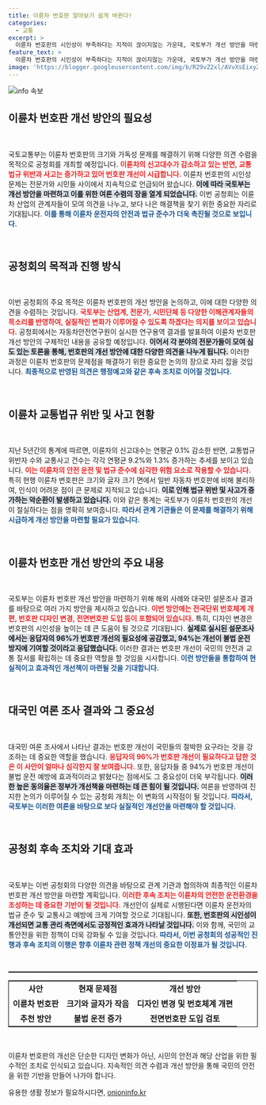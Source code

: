 ```yaml
---
title: 이륜차 번호판 알아보기 쉽게 바뀐다!
categories:
  - 교통
excerpt: >
  이륜차 번호판의 시인성이 부족하다는 지적이 끊이지않는 가운데, 국토부가 개선 방안을 마련하기 위한 공청회를 개최합니다. 96%의 국민이 필요성을 느끼는 이 변화, 당신의 의견이 반영될 수 있습니다!
feature_text: >
  이륜차 번호판의 시인성이 부족하다는 지적이 끊이지않는 가운데, 국토부가 개선 방안을 마련하기 위한 공청회를 개최합니다. 96%의 국민이 필요성을 느끼는 이 변화, 당신의 의견이 반영될 수 있습니다!
image: 'https://blogger.googleusercontent.com/img/b/R29vZ2xl/AVvXsEixyZcFfHzMRdzZMjFBmAUKJYCLCGyLL1o632UiGVXcaFdKo_bkvkuCioo0uUKlGfBVcT3P84aROyZIXSBEx3Aw5nCQ3pTgDom1WDC4m8eifvWiAmWEEVb4x6G_l8C0QH225ldMjyaFvpxGEBGNO37VmDTDMHGhJPq73UglMfDca1-0aw/s1600/blogspot.png'
---
```


<p><img src="https://blogger.googleusercontent.com/img/b/R29vZ2xl/AVvXsEixyZcFfHzMRdzZMjFBmAUKJYCLCGyLL1o632UiGVXcaFdKo_bkvkuCioo0uUKlGfBVcT3P84aROyZIXSBEx3Aw5nCQ3pTgDom1WDC4m8eifvWiAmWEEVb4x6G_l8C0QH225ldMjyaFvpxGEBGNO37VmDTDMHGhJPq73UglMfDca1-0aw/s1600/blogspot.png" alt="info 속보" /></p>

<h2 data-ke-size="size26">이륜차 번호판 개선 방안의 필요성</h2>

<p data-ke-size="size16">&nbsp;</p> 

<p>국토교통부는 이륜차 번호판의 크기와 가독성 문제를 해결하기 위해 다양한 의견 수렴을 목적으로 공청회를 개최할 예정입니다. <b><span style="color: #ee2323;">이륜차의 신고대수가 감소하고 있는 반면, 교통법규 위반과 사고는 증가하고 있어 번호판 개선이 시급합니다.</span></b> 이륜차 번호판의 시인성 문제는 전문가와 시민들 사이에서 지속적으로 언급되어 왔습니다. <b><span style="background-color: #21538527;">이에 따라 국토부는 개선 방안을 마련하고 이를 위한 여론 수렴의 장을 열게 되었습니다.</span></b> 이번 공청회는 이륜차 산업의 관계자들이 모여 의견을 나누고, 보다 나은 해결책을 찾기 위한 중요한 자리로 기대됩니다. <b><span style="color: #1a5490;">이를 통해 이륜차 운전자의 안전과 법규 준수가 더욱 촉진될 것으로 보입니다.</span></b></p>

<p data-ke-size="size16">&nbsp;</p> 

<h2 data-ke-size="size26">공청회의 목적과 진행 방식</h2>

<p data-ke-size="size16">&nbsp;</p> 

<p>이번 공청회의 주요 목적은 이륜차 번호판의 개선 방안을 논의하고, 이에 대한 다양한 의견을 수렴하는 것입니다. <b><span style="color: #ee2323;">국토부는 산업계, 전문가, 시민단체 등 다양한 이해관계자들의 목소리를 반영하여, 실질적인 변화가 이루어질 수 있도록 하겠다는 의지를 보이고 있습니다.</span></b> 공청회에서는 자동차안전연구원이 실시한 연구용역 결과를 발표하여 이륜차 번호판 개선 방안의 구체적인 내용을 공유할 예정입니다. <b><span style="background-color: #21538527;">이어서 각 분야의 전문가들이 모여 심도 있는 토론을 통해, 번호판의 개선 방안에 대한 다양한 의견을 나누게 됩니다.</span></b> 이러한 과정은 이륜차 번호판의 문제점을 해결하기 위한 중요한 논의의 장으로 자리 잡을 것입니다. <b><span style="color: #1a5490;">최종적으로 반영된 의견은 행정예고와 같은 후속 조치로 이어질 것입니다.</span></b></p>

<p data-ke-size="size16">&nbsp;</p> 

<h2 data-ke-size="size26">이륜차 교통법규 위반 및 사고 현황</h2>

<p data-ke-size="size16">&nbsp;</p> 

<p>지난 5년간의 통계에 따르면, 이륜차의 신고대수는 연평균 0.1% 감소한 반면, 교통법규 위반자 수와 교통사고 건수는 각각 연평균 9.2%와 1.3% 증가하는 추세를 보이고 있습니다. <b><span style="color: #ee2323;">이는 이륜차의 안전 운전 및 법규 준수에 심각한 위험 요소로 작용할 수 있습니다.</span></b> 특히 현행 이륜차 번호판은 크기와 글자 크기 면에서 일반 자동차 번호판에 비해 불리하여, 인식이 어려운 점이 큰 문제로 지적되고 있습니다. <b><span style="background-color: #21538527;">이로 인해 법규 위반 및 사고가 증가하는 악순환이 발생하고 있습니다.</span></b> 이와 같은 통계는 국토부가 이륜차 번호판의 개선이 절실하다는 점을 명확히 보여줍니다. <b><span style="color: #1a5490;">따라서 관계 기관들은 이 문제를 해결하기 위해 시급하게 개선 방안을 마련할 필요가 있습니다.</span></b></p>

<p data-ke-size="size16">&nbsp;</p> 

<h2 data-ke-size="size26">이륜차 번호판 개선 방안의 주요 내용</h2>

<p data-ke-size="size16">&nbsp;</p> 

<p>국토부는 이륜차 번호판 개선 방안을 마련하기 위해 해외 사례와 대국민 설문조사 결과를 바탕으로 여러 가지 방안을 제시하고 있습니다. <b><span style="color: #ee2323;">이번 방안에는 전국단위 번호체계 개편, 번호판 디자인 변경, 전면번호판 도입 등이 포함되어 있습니다.</span></b> 특히, 디자인 변경은 번호판의 시인성을 높이는 데 큰 도움이 될 것으로 기대됩니다. <b><span style="background-color: #21538527;">실제로 실시된 설문조사에서는 응답자의 96%가 번호판 개선의 필요성에 공감했고, 94%는 개선이 불법 운전 방지에 기여할 것이라고 응답했습니다.</span></b> 이러한 결과는 번호판 개선이 국민의 안전과 교통 질서를 확립하는 데 중요한 역할을 할 것임을 시사합니다. <b><span style="color: #1a5490;">이런 방안들을 통합하여 현실적이고 효과적인 개선책이 마련될 것을 기대합니다.</span></b></p>

<p data-ke-size="size16">&nbsp;</p> 

<h2 data-ke-size="size26">대국민 여론 조사 결과와 그 중요성</h2>

<p data-ke-size="size16">&nbsp;</p> 

<p>대국민 여론 조사에서 나타난 결과는 번호판 개선이 국민들의 절박한 요구라는 것을 강조하는 데 중요한 역할을 했습니다. <b><span style="color: #ee2323;">응답자의 96%가 번호판 개선이 필요하다고 답한 것은 이 사안이 얼마나 심각한지 잘 보여줍니다.</span></b> 또한, 응답자들 중 94%가 번호판 개선이 불법 운전 예방에 효과적이라고 밝혔다는 점에서도 그 중요성이 더욱 부각됩니다. <b><span style="background-color: #21538527;">이러한 높은 동의율은 정부가 개선책을 마련하는 데 큰 힘이 될 것입니다.</span></b> 여론을 반영하여 진지한 논의가 이루어질 수 있는 공청회 개최는 이 변화의 시작점이 될 것입니다. <b><span style="color: #1a5490;">따라서, 국토부는 이러한 여론을 바탕으로 보다 실질적인 개선안을 마련해야 할 것입니다.</span></b></p>

<p data-ke-size="size16">&nbsp;</p> 

<h2 data-ke-size="size26">공청회 후속 조치와 기대 효과</h2>

<p data-ke-size="size16">&nbsp;</p> 

<p>국토부는 이번 공청회의 다양한 의견을 바탕으로 관계 기관과 협의하여 최종적인 이륜차 번호판 개선 방안을 마련할 계획입니다. <b><span style="color: #ee2323;">이러한 후속 조치는 이륜차의 안전한 운전환경을 조성하는 데 중요한 기반이 될 것입니다.</span></b> 개선안이 실제로 시행된다면 이륜차 운전자의 법규 준수 및 교통사고 예방에 크게 기여할 것으로 기대됩니다. <b><span style="background-color: #21538527;">또한, 번호판의 시인성이 개선되면 교통 관리 측면에서도 긍정적인 효과가 나타날 것입니다.</span></b> 이와 함께, 국민의 교통안전을 위한 정책이 더욱 강화될 수 있을 것입니다. <b><span style="color: #1a5490;">따라서, 이번 공청회의 성공적인 진행과 후속 조치의 이행은 향후 이륜차 관련 정책 개선의 중요한 이정표가 될 것입니다.</span></b></p>

<p data-ke-size="size16">&nbsp;</p> 

<hr style="width: 100%; height: 2px; background-color: #000;"/>

<table style="width: 100%; border: 1px solid #000;">
    <tr>
        <td style="text-align: center; height: 17px;"><b>사안</b></td>
        <td style="text-align: center; height: 17px;"><b>현재 문제점</b></td>
        <td style="text-align: center; height: 17px;"><b>개선 방안</b></td>
    </tr>
    <tr>
        <td style="text-align: center; height: 17px;"><b>이륜차 번호판</b></td>
        <td style="text-align: center; height: 17px;"><b>크기와 글자가 작음</b></td>
        <td style="text-align: center; height: 17px;"><b>디자인 변경 및 번호체계 개편</b></td>
    </tr>
    <tr>
        <td style="text-align: center; height: 17px;"><b>추천 방안</b></td>
        <td style="text-align: center; height: 17px;"><b>불법 운전 증가</b></td>
        <td style="text-align: center; height: 17px;"><b>전면번호판 도입 검토</b></td>
    </tr>
</table> 

<p data-ke-size="size16">&nbsp;</p> 

<p>이륜차 번호판의 개선은 단순한 디자인 변화가 아닌, 시민의 안전과 해당 산업을 위한 필수적인 조치로 인식되고 있습니다. 지속적인 의견 수렴과 개선 방안을 통해 국민의 안전을 위한 기반을 만들어 나가야 합니다.</p>
유용한 생활 정보가 필요하시다면, <a href="https://onioninfo.kr" rel="dofollow">onioninfo.kr</a>


